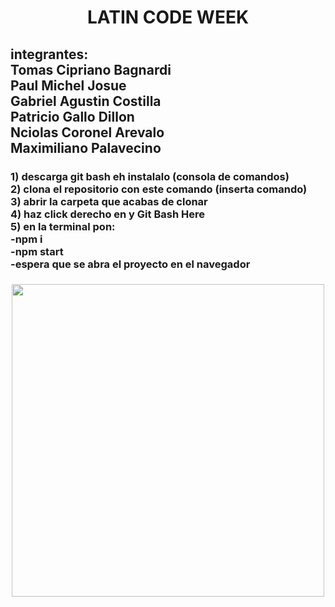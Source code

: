 <h1 align="center">LATIN CODE WEEK</h1>

###

<h2 align="left">integrantes: <br>Tomas Cipriano Bagnardi<br>Paul Michel Josue<br>Gabriel Agustin Costilla<br>Patricio Gallo Dillon<br>Nciolas Coronel Arevalo<br>Maximiliano Palavecino</h2>

<h3 align="left">1) descarga git bash eh instalalo (consola de comandos)<br>
2) clona el repositorio con este comando (inserta comando)<br>
3) abrir la carpeta que acabas de clonar <br>
4) haz click derecho en y Git Bash Here <br>
5) en la terminal pon:<br>
-npm i<br>
-npm start <br>
-espera que se abra el proyecto en el navegador</h3>

###

<div align="center">
  <img height="500" src="https://images.pexels.com/photos/1292464/pexels-photo-1292464.jpeg?auto=compress&cs=tinysrgb&w=1260&h=750&dpr=1"  />
</div>

###
